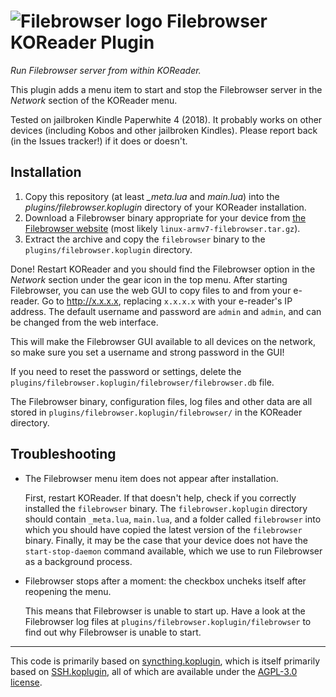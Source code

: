 # ![Filebrowser logo](https://avatars.githubusercontent.com/u/35781395?s=48&v=4) Filebrowser KOReader Plugin

*Run Filebrowser server from within KOReader.*

This plugin adds a menu item to start and stop the Filebrowser server in the *Network* section of the KOReader menu.

Tested on jailbroken Kindle Paperwhite 4 (2018). It probably works on other devices (including Kobos and other jailbroken Kindles). Please report back (in the Issues tracker!) if it does or doesn't.

## Installation

1. Copy this repository (at least *_meta.lua* and *main.lua*) into the *plugins/filebrowser.koplugin* directory of your KOReader installation.
2. Download a Filebrowser binary appropriate for your device from [the Filebrowser website](https://github.com/filebrowser/filebrowser/releases/latest) (most likely `linux-armv7-filebrowser.tar.gz`).
3. Extract the archive and copy the `filebrowser` binary to the `plugins/filebrowser.koplugin` directory.

Done! Restart KOReader and you should find the Filebrowser option in the *Network* section under the gear icon in the top menu. After starting Filebrowser, you can use the web GUI to copy files to and from your e-reader. Go to <http://x.x.x.x>, replacing `x.x.x.x` with your e-reader's IP address. The default username and password are `admin` and `admin`, and can be changed from the web interface.

   This will make the Filebrowser GUI available to all devices on the network, so make sure you set a username and strong password in the GUI!

   If you need to reset the password or settings, delete the `plugins/filebrowser.koplugin/filebrowser/filebrowser.db` file.

The Filebrowser binary, configuration files, log files and other data are all stored in `plugins/filebrowser.koplugin/filebrowser/` in the KOReader directory.

## Troubleshooting

- The Filebrowser menu item does not appear after installation.

  First, restart KOReader. If that doesn't help, check if you correctly installed the `filebrowser` binary. The `filebrowser.koplugin` directory should contain `_meta.lua`, `main.lua`, and a folder called `filebrowser` into which you should have copied the latest version of the `filebrowser` binary. Finally, it may be the case that your device does not have the `start-stop-daemon` command available, which we use to run Filebrowser as a background process.

- Filebrowser stops after a moment: the checkbox uncheks itself after reopening the menu.

  This means that Filebrowser is unable to start up. Have a look at the Filebrowser log files at `plugins/filebrowser.koplugin/filebrowser` to find out why Filebrowser is unable to start.

---

This code is primarily based on [syncthing.koplugin](https://github.com/arthurrump/syncthing.koplugin), which is itself primarily based on [SSH.koplugin](https://github.com/koreader/koreader/tree/master/plugins/SSH.koplugin), all of which are available under the [AGPL-3.0 license](https://github.com/koreader/koreader/blob/master/COPYING).
